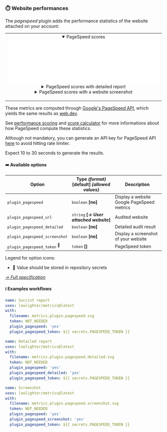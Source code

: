 
### ⏱️ Website performances

The *pagespeed* plugin adds the performance statistics of the website attached on your account:

<table>
  <td align="center">
    <details open><summary>PageSpeed scores</summary>
      <img src="https://github.com/lowlighter/lowlighter/blob/master/metrics.plugin.pagespeed.svg">
    </details>
    <details><summary>PageSpeed scores with detailed report</summary>
      <img src="https://github.com/lowlighter/lowlighter/blob/master/metrics.plugin.pagespeed.detailed.svg">
    </details>
    <details><summary>PageSpeed scores with a website screenshot</summary>
      <img src="https://github.com/lowlighter/lowlighter/blob/master/metrics.plugin.pagespeed.screenshot.svg">
    </details>
    <img width="900" height="1" alt="">
  </td>
</table>

These metrics are computed through [Google's PageSpeed API](https://developers.google.com/speed/docs/insights/v5/get-started), which yields the same results as [web.dev](https://web.dev).

See [performance scoring](https://web.dev/performance-scoring/) and [score calculator](https://googlechrome.github.io/lighthouse/scorecalc/) for more informations about how PageSpeed compute these statistics.

Although not mandatory, you can generate an API key for PageSpeed API [here](https://developers.google.com/speed/docs/insights/v5/get-started) to avoid hitting rate limiter.

Expect 10 to 30 seconds to generate the results.

#### ➡️ Available options

<!--options-->
| Option | Type *(format)* **[default]** *{allowed values}* | Description |
| ------ | -------------------------------- | ----------- |
| `plugin_pagespeed` | `boolean` **[no]** | Display a website Google PageSpeed metrics |
| `plugin_pagespeed_url` | `string` **[*→ User attached website*]** | Audited website |
| `plugin_pagespeed_detailed` | `boolean` **[no]** | Detailed audit result |
| `plugin_pagespeed_screenshot` | `boolean` **[no]** | Display a screenshot of your website |
| `plugin_pagespeed_token` <sup>🔐</sup> | `token` **[]** | PageSpeed token |


Legend for option icons:
* 🔐 Value should be stored in repository secrets
<!--/options-->

*[→ Full specification](metadata.yml)*

#### ℹ️ Examples workflows

<!--examples-->
```yaml
name: Succint report
uses: lowlighter/metrics@latest
with:
  filename: metrics.plugin.pagespeed.svg
  token: NOT_NEEDED
  plugin_pagespeed: 'yes'
  plugin_pagespeed_token: ${{ secrets.PAGESPEED_TOKEN }}

```
```yaml
name: Detailed report
uses: lowlighter/metrics@latest
with:
  filename: metrics.plugin.pagespeed.detailed.svg
  token: NOT_NEEDED
  plugin_pagespeed: 'yes'
  plugin_pagespeed_detailed: 'yes'
  plugin_pagespeed_token: ${{ secrets.PAGESPEED_TOKEN }}

```
```yaml
name: Screenshot
uses: lowlighter/metrics@latest
with:
  filename: metrics.plugin.pagespeed.screenshot.svg
  token: NOT_NEEDED
  plugin_pagespeed: 'yes'
  plugin_pagespeed_screenshot: 'yes'
  plugin_pagespeed_token: ${{ secrets.PAGESPEED_TOKEN }}

```
<!--/examples-->

